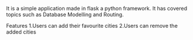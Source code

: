 It is a simple application made in flask a python framework. It has covered topics such as Database Modelling and Routing.

Features
1.Users can add their favourite cities
2.Users can remove the added cities
